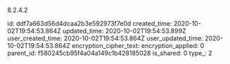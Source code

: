 8.2.4.2

id: ddf7a663d56d4dcaa2b3e592973f7e0d
created_time: 2020-10-02T19:54:53.864Z
updated_time: 2020-10-02T19:54:53.899Z
user_created_time: 2020-10-02T19:54:53.864Z
user_updated_time: 2020-10-02T19:54:53.864Z
encryption_cipher_text: 
encryption_applied: 0
parent_id: f580245cb95f4a04a149c1b428185028
is_shared: 0
type_: 2